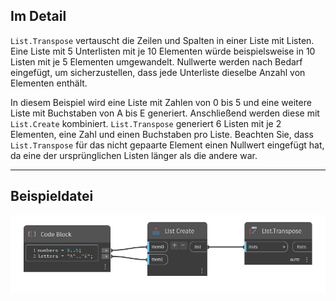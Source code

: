 ## Im Detail
`List.Transpose` vertauscht die Zeilen und Spalten in einer Liste mit Listen. Eine Liste mit 5 Unterlisten mit je 10 Elementen würde beispielsweise in 10 Listen mit je 5 Elementen umgewandelt. Nullwerte werden nach Bedarf eingefügt, um sicherzustellen, dass jede Unterliste dieselbe Anzahl von Elementen enthält.

In diesem Beispiel wird eine Liste mit Zahlen von 0 bis 5 und eine weitere Liste mit Buchstaben von A bis E generiert. Anschließend werden diese mit `List.Create` kombiniert. `List.Transpose` generiert 6 Listen mit je 2 Elementen, eine Zahl und einen Buchstaben pro Liste. Beachten Sie, dass `List.Transpose` für das nicht gepaarte Element einen Nullwert eingefügt hat, da eine der ursprünglichen Listen länger als die andere war.
___
## Beispieldatei

![List.Transpose](./DSCore.List.Transpose_img.jpg)
